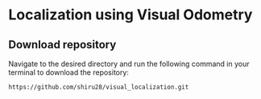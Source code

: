 # Localization using Visual Odometry
## Download repository
Navigate to the desired directory and run the following command in your terminal to download the repository:
```
https://github.com/shiru28/visual_localization.git
```